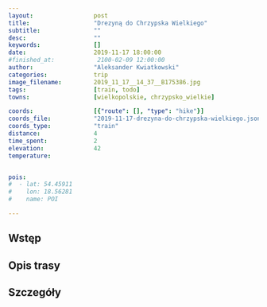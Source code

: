 ```yaml
---
layout:                 post
title:                  "Drezyną do Chrzypska Wielkiego"
subtitle:               ""
desc:                   ""
keywords:               []
date:                   2019-11-17 18:00:00
#finished_at:            2100-02-09 12:00:00
author:                 "Aleksander Kwiatkowski"
categories:             trip
image_filename:         2019_11_17__14_37__B175386.jpg
tags:                   [train, todo]
towns:                  [wielkopolskie, chrzypsko_wielkie]

coords:                 [{"route": [], "type": "hike"}]
coords_file:            "2019-11-17-drezyna-do-chrzypska-wielkiego.json"
coords_type:            "train"
distance:               4
time_spent:             2
elevation:              42
temperature:            


pois:
#  - lat: 54.45911
#    lon: 18.56281
#    name: POI

---
```



## Wstęp

## Opis trasy

## Szczegóły
